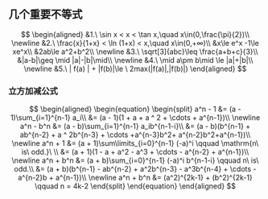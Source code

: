 ## 几个重要不等式

$$
\begin{aligned}
&1.\ \sin x < x < \tan x,\quad x\in(0,\frac{\pi}{2})\\
\newline
&2.\ \frac{x}{1+x} < \ln (1+x) < x,\quad x\in(0,+∞)\\
&x\le e^x -1\le xe^x\\
&2ab\le a^2+b^2\\
\newline
&3.\ \sqrt[3]{abc}\leq \frac{a+b+c}{3}\\ &|a-b|\geq \mid |a|-|b|\mid\\
\newline
&4.\ \mid a\pm b\mid \le |a|+|b|\\
\newline
&5.\ | f(a) | + |f(b)|\le \ 2max(|f(a)|,|f(b)|)
\end{aligned}
$$

### 立方加减公式

$$
\begin{aligned}
\begin{equation}
\begin{split}
	a^n - 1
	&= (a - 1)\sum_{i=1}^{n-1} a_i\\
	&= (a - 1)(1 + a + a ^ 2 + \cdots + a^{n-1})\\
	\newline
	a^n - b^n
	&= (a - b)\sum_{i=1}^{n-1} a_ib^{n-1-i}\\
	&= (a - b)(b^{n-1} + ab^{n-2} + a ^ 2b^{n-3} + \cdots +a^{n-3}b^2+ a^{n-2}b^2+a^{n-1})\\
	\newline
	a^n + 1
	&= (a + 1)\sum\limits_{i=0}^{n-1} (-a)^i \qquad \mathrm{n\ is\ odd.}\ \\
	&= (a + 1)(1 - a + a^2 - a^3 + \cdots - a^{n-2} + a^{n-1})\\
	\newline
	a^n + b^n
	&= (a + b)\sum_{i=0}^{n-1} (-a)^i b^{n-1-i} \qquad n\ is\ odd.\\
	&= (a + b)(b^{n-1} - ab^{n-2} + a^2b^{n-3} - a^3b^{n-4} + \cdots - a^{n-2}b + a^{n-1})\\
	\newline
	a^n + b^n
	&= (a^2)^{2k-1} + (b^2)^{2k-1} \qquad n = 4k-2
\end{split}
\end{equation}
\end{aligned}
$$
